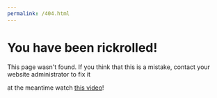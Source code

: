 ```yaml
---
permalink: /404.html
---
```

# You have been rickrolled!
This page wasn't found. If you think that this is a mistake, contact your website administrator to fix it

at the meantime watch [this video](https://www.youtube.com/dQw4w9WgXcQ)!
